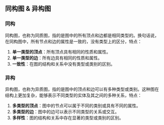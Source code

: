 ## 同构图 & 异构图

### 同构

同构图，也称为同质图，指的是图中的所有顶点和边都是相同类型的。换句话说，在同构图中，所有节点和边的属性是一致的，没有类型上的区分，特点：

1. **单一类型的顶点**：所有顶点具有相同的性质和属性。
2. **单一类型的边**：所有边具有相同的性质和属性。
3. **一致性**：在图的结构和关系中没有类型或类别的区别。

### 异构

异构图，也称为异质图，指的是图中的顶点和边可以有多种类型或类别。这种图在结构上更加复杂，能够表示不同类型的实体及其之间的多种关系，特点：

1. **多类型的顶点**：图中的节点可以属于不同的类别或具有不同的属性。
2. **多类型的边**：图中的边可以表示不同类型的关系或交互。
3. **多样性**：图的结构和关系中存在显著的类型或类别的区别。
